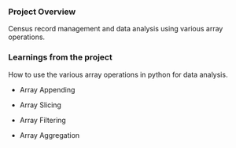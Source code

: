 ### Project Overview

 Census record management and data analysis using various array operations.


### Learnings from the project

 How to use the various array operations in python for data analysis.

- Array Appending

- Array Slicing

- Array Filtering

- Array Aggregation



